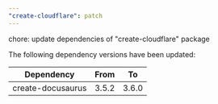 ```yaml
---
"create-cloudflare": patch
---
```


chore: update dependencies of "create-cloudflare" package

The following dependency versions have been updated:

| Dependency        | From  | To    |
| ----------------- | ----- | ----- |
| create-docusaurus | 3.5.2 | 3.6.0 |
